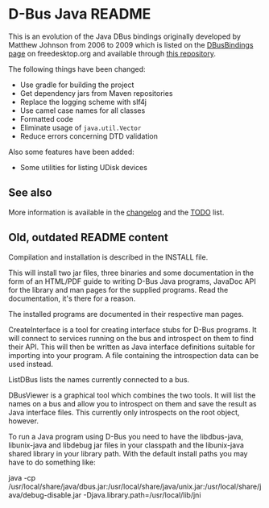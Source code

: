 # D-Bus Java README

This is an evolution of the Java DBus bindings originally developed by
Matthew Johnson from 2006 to 2009 which is listed on the
[DBusBindings page](https://www.freedesktop.org/wiki/Software/DBusBindings/)
on freedesktop.org and available through [this repository](https://cgit.freedesktop.org/dbus/dbus-java/).

The following things have been changed:

* Use gradle for building the project
* Get dependency jars from Maven repositories
* Replace the logging scheme with slf4j
* Use camel case names for all classes
* Formatted code
* Eliminate usage of `java.util.Vector`
* Reduce errors concerning DTD validation

Also some features have been added:

* Some utilities for listing UDisk devices

## See also

More information is available in the [changelog](changelog.md) and the [TODO](TODO.md) list.

## Old, outdated README content

Compilation and installation is described in the INSTALL file.

This will install two jar files, three binaries and some documentation in the
form of an HTML/PDF guide to writing D-Bus Java programs, JavaDoc API for the
library and man pages for the supplied programs. Read the documentation, it's
there for a reason.

The installed programs are documented in their respective man pages.

CreateInterface is a tool for creating interface stubs for D-Bus programs.  It
will connect to services running on the bus and introspect on them to find
their API. This will then be written as Java interface definitions suitable for
importing into your program. A file containing the introspection data can be
used instead.

ListDBus lists the names currently connected to a bus.

DBusViewer is a graphical tool which combines the two tools. It will list the
names on a bus and allow you to introspect on them and save the result as Java
interface files. This currently only introspects on the root object, however.

To run a Java program using D-Bus you need to have the libdbus-java,
libunix-java and libdebug jar files in your classpath and the libunix-java
shared library in your library path. With the default install paths you may
have to do something like:

java -cp /usr/local/share/java/dbus.jar:/usr/local/share/java/unix.jar:/usr/local/share/java/debug-disable.jar -Djava.library.path=/usr/local/lib/jni
